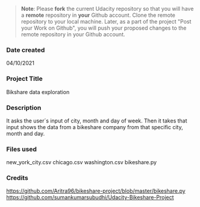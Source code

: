>**Note**: Please **fork** the current Udacity repository so that you will have a **remote** repository in **your** Github account. Clone the remote repository to your local machine. Later, as a part of the project "Post your Work on Github", you will push your proposed changes to the remote repository in your Github account.

### Date created
04/10/2021

### Project Title
Bikshare data exploration

### Description
It asks the user´s input of city, month and day of week. Then it takes that input shows the data from a bikeshare company from that specific city, month and day.

### Files used
new_york_city.csv
chicago.csv
washington.csv
bikeshare.py

### Credits
https://github.com/Aritra96/bikeshare-project/blob/master/bikeshare.py
https://github.com/sumankumarsubudhi/Udacity-Bikeshare-Project

